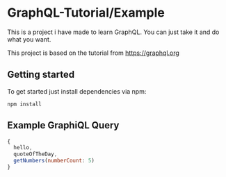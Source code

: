 # GraphQL-Tutorial/Example
This is a project i have made to learn GraphQL. You can just take it and do what you want.

This project is based on the tutorial from https://graphql.org

## Getting started

To get started just install dependencies via npm:
```
npm install
```

## Example GraphiQL Query
```javascript
{
  hello,
  quoteOfTheDay,
  getNumbers(numberCount: 5)
}
```
